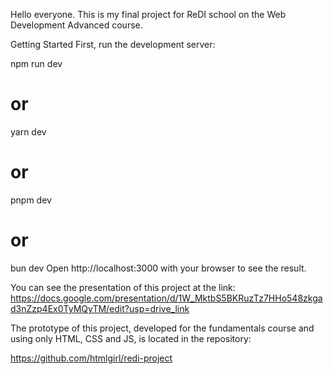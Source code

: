 Hello everyone. This is my final project for ReDI school on the Web Development Advanced course.

Getting Started
First, run the development server:

npm run dev
# or
yarn dev
# or
pnpm dev
# or
bun dev
Open http://localhost:3000 with your browser to see the result.


You can see the presentation of this project at the link:
https://docs.google.com/presentation/d/1W_MktbS5BKRuzTz7HHo548zkgad3nZzp4Ex0TyMQyTM/edit?usp=drive_link

The prototype of this project, developed for the fundamentals course and using only HTML, CSS and JS,
is located in the repository:

https://github.com/htmlgirl/redi-project

